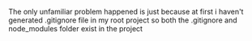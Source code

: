 The only unfamiliar problem happened is just because at first i haven't generated .gitignore file in my root project so both the .gitignore and node_modules folder exist in the project
